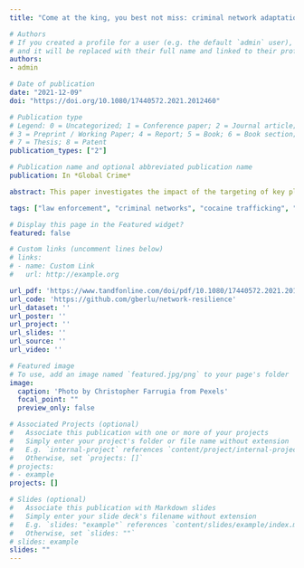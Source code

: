 ```yaml
---
title: "Come at the king, you best not miss: criminal network adaptation after law enforcement targeting of key players"

# Authors
# If you created a profile for a user (e.g. the default `admin` user), write the username (folder name) here 
# and it will be replaced with their full name and linked to their profile
authors:
- admin

# Date of publication
date: "2021-12-09"
doi: "https://doi.org/10.1080/17440572.2021.2012460"

# Publication type
# Legend: 0 = Uncategorized; 1 = Conference paper; 2 = Journal article;
# 3 = Preprint / Working Paper; 4 = Report; 5 = Book; 6 = Book section;
# 7 = Thesis; 8 = Patent
publication_types: ["2"]

# Publication name and optional abbreviated publication name
publication: In *Global Crime*

abstract: This paper investigates the impact of the targeting of key players by law enforcement on the structure, communication strategies, and activities of a drug trafficking network. Data are extracted from judicial court documents. The unique nature of the investigation – which saw a key player being arrested mid-investigation but police monitoring continuing for another year – allows to compare the network before and after targeting. This paper combines a quantitative element where network statistics and exponential random graph models are used to describe and explain structural changes over time, and a qualitative element where the content of wiretapped conversations is analysed. After law enforcement targeting, network members favoured security over efficiency, although criminal collaboration continued after the arrest of the key player. This paper contributes to the growing literature on the efficiency-security trade-off in criminal networks, and discusses policy implications for repressive policies in illegal drug markets.

tags: ["law enforcement", "criminal networks", "cocaine trafficking", "resilience", "network disruption", "social network analysis", "content analysis", "ergms", "organised crime", "mafias"]

# Display this page in the Featured widget?
featured: false

# Custom links (uncomment lines below)
# links:
# - name: Custom Link
#   url: http://example.org

url_pdf: 'https://www.tandfonline.com/doi/pdf/10.1080/17440572.2021.2012460'
url_code: 'https://github.com/gberlu/network-resilience'
url_dataset: ''
url_poster: ''
url_project: ''
url_slides: ''
url_source: ''
url_video: ''

# Featured image
# To use, add an image named `featured.jpg/png` to your page's folder 
image:
  caption: 'Photo by Christopher Farrugia from Pexels'
  focal_point: ""
  preview_only: false

# Associated Projects (optional)
#   Associate this publication with one or more of your projects
#   Simply enter your project's folder or file name without extension
#   E.g. `internal-project` references `content/project/internal-project/index.md`
#   Otherwise, set `projects: []`
# projects:
# - example
projects: []

# Slides (optional)
#   Associate this publication with Markdown slides
#   Simply enter your slide deck's filename without extension
#   E.g. `slides: "example"` references `content/slides/example/index.md`
#   Otherwise, set `slides: ""`
# slides: example
slides: ""
---
```

